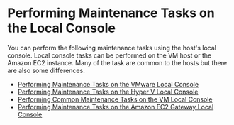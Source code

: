 # Performing Maintenance Tasks on the Local Console<a name="manage-on-premises"></a>

You can perform the following maintenance tasks using the host's local console\. Local console tasks can be performed on the VM host or the Amazon EC2 instance\. Many of the task are common to the hosts but there are also some differences\.


+ [Performing Maintenance Tasks on the VMware Local Console](manage-on-premises-vmware.md)
+ [Performing Maintenance Tasks on the Hyper V Local Console](manage-on-premises-Hyperv.md)
+ [Performing Common Maintenance Tasks on the VM Local Console](manage-on-premises-common.md)
+ [Performing Maintenance Tasks on the Amazon EC2 Gateway Local Console](ec2-local-console-common.md)
